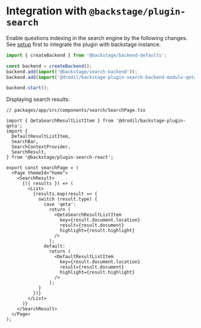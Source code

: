 # Integration with `@backstage/plugin-search`

Enable questions indexing in the search engine by the following changes. See
[setup](setup.md) first to integrate the plugin with backstage instance.

```ts
import { createBackend } from '@backstage/backend-defaults';

const backend = createBackend();
backend.add(import('@backstage/search-backend'));
backend.add(import('@drodil/backstage-plugin-search-backend-module-qeta'));

backend.start();
```

Displaying search results:

```tsx
// packages/app/src/components/search/SearchPage.tsx

import { QetaSearchResultListItem } from '@drodil/backstage-plugin-qeta';
import {
  DefaultResultListItem,
  SearchBar,
  SearchContextProvider,
  SearchResult,
} from '@backstage/plugin-search-react';

export const searchPage = (
  <Page themeId="home">
    <SearchResult>
      {({ results }) => (
        <List>
          {results.map(result => {
            switch (result.type) {
              case 'qeta':
                return (
                  <QetaSearchResultListItem
                    key={result.document.location}
                    result={result.document}
                    highlight={result.highlight}
                  />
                );
              default:
                return (
                  <DefaultResultListItem
                    key={result.document.location}
                    result={result.document}
                    highlight={result.highlight}
                  />
                );
            }
          })}
        </List>
      )}
    </SearchResult>
  </Page>
);
```
